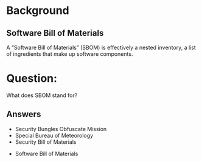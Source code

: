 # Background
## Software Bill of Materials
A “Software Bill of Materials” (SBOM) is effectively a nested inventory, a list of ingredients that make up software components.

# Question:
What does SBOM stand for?

## Answers
- Security Bungles Obfuscate Mission
- Special Bureau of Meteorology
- Security Bill of Materials
* Software Bill of Materials

